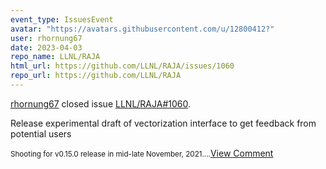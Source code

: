 ```yaml
---
event_type: IssuesEvent
avatar: "https://avatars.githubusercontent.com/u/12800412?"
user: rhornung67
date: 2023-04-03
repo_name: LLNL/RAJA
html_url: https://github.com/LLNL/RAJA/issues/1060
repo_url: https://github.com/LLNL/RAJA
---
```


<a href='https://github.com/rhornung67' target='_blank'>rhornung67</a> closed issue <a href='https://github.com/LLNL/RAJA/issues/1060' target='_blank'>LLNL/RAJA#1060</a>.

<p>Release experimental draft of vectorization interface to get feedback from potential users</p><small>Shooting for v0.15.0 release in mid-late November, 2021....</small><a href='https://github.com/LLNL/RAJA/issues/1060' target='_blank'>View Comment</a>